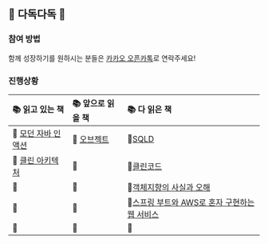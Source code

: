 ## 🥕 다독다독 🥕

### 참여 방법
함께 성장하기를 원하시는 분들은 [카카오 오픈카톡](https://open.kakao.com/o/g8qe1nkf)로 연락주세요!

### 진행상황
|📚 읽고 있는 책|📚 앞으로 읽을 책|📚 다 읽은 책|
|:---|:---|:---|
|📕 [모던 자바 인 액션](https://www.yes24.com/Product/Goods/77125987)|📘 [오브젝트](https://book.naver.com/bookdb/book_detail.nhn?bid=15007773)|📗[SQLD](https://github.com/ieunune/reading-books-for-programmers/assets/50124623/b0b96e14-3849-4dfa-928f-b00b9abb1ac7)
|📕 [클린 아키텍처]()|📘|📗[클린코드]()
|📕 |📘|📗[객체지향의 사실과 오해](https://book.naver.com/bookdb/book_detail.nhn?bid=9145968)
|📕 |📘|📗[스프링 부트와 AWS로 혼자 구현하는 웹 서비스]()
|📕 |📘|📗
